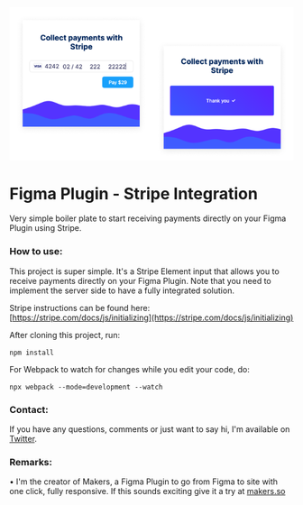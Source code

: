 ![Figma Plugin - Stripe Integration image](img/Figma-Plugin-Stripe-Integration.png?raw=true "Figma Plugin - Stripe Integration image")

# Figma Plugin - Stripe Integration
Very simple boiler plate to start receiving payments directly on your Figma Plugin using Stripe.

### How to use:
This project is super simple. It's a Stripe Element input that allows you to receive payments directly on your Figma Plugin. Note that you need to implement the server side to have a fully integrated solution. 

Stripe instructions can be found here: [https://stripe.com/docs/js/initializing](https://stripe.com/docs/js/initializing)


After cloning this project, run:

```
npm install
```

For Webpack to watch for changes while you edit your code, do:

```
npx webpack --mode=development --watch
```

### Contact:
If you have any questions, comments or just want to say hi, I'm available on [Twitter](https://twitter.com/joaodmj).

### Remarks:
• I'm the creator of Makers, a Figma Plugin to go from Figma to site with one click, fully responsive. If this sounds exciting give it a try at [makers.so](https://makers.so)